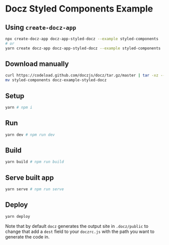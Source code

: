 # Docz Styled Components Example

## Using `create-docz-app`

```sh
npx create-docz-app docz-app-styled-docz --example styled-components
# or
yarn create docz-app docz-app-styled-docz --example styled-components
```

## Download manually

```sh
curl https://codeload.github.com/doczjs/docz/tar.gz/master | tar -xz --strip=2 docz-master/examples/styled-components
mv styled-components docz-example-styled-docz
```

## Setup

```sh
yarn # npm i
```

## Run

```sh
yarn dev # npm run dev
```

## Build

```sh
yarn build # npm run build
```

## Serve built app

```sh
yarn serve # npm run serve
```

## Deploy

```sh
yarn deploy
```

Note that by default `docz` generates the output site in `.docz/public` to change that add a `dest` field to your `doczrc.js` with the path you want to generate the code in.
